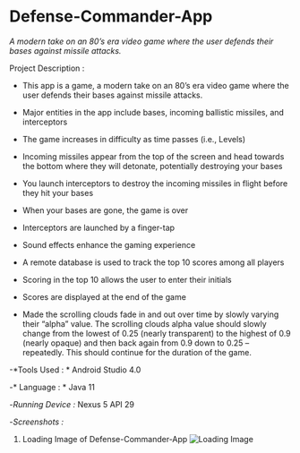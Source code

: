 # Defense-Commander-App
*A modern take on an 80’s era video game where the user defends their bases against missile attacks.*

Project Description :


* This app is a game, a modern take on an 80’s era video game where the user defends their bases against missile attacks.
* Major entities in the app include bases, incoming ballistic missiles, and interceptors
* The game increases in difficulty as time passes (i.e., Levels)
* Incoming missiles appear from the top of the screen and head towards the bottom where they will detonate, potentially destroying your bases
* You launch interceptors to destroy the incoming missiles in flight before they hit your bases
* When your bases are gone, the game is over
* Interceptors are launched by a finger-tap
* Sound effects enhance the gaming experience
* A remote database is used to track the top 10 scores among all players
* Scoring in the top 10 allows the user to enter their initials
* Scores are displayed at the end of the game

* Made the scrolling clouds fade in and out over time by slowly varying their “alpha” value. The scrolling clouds alpha value should slowly change from the lowest of 0.25 
(nearly transparent) to the highest of 0.9 (nearly opaque) and then back again from 0.9 down to 0.25 – repeatedly. 
This should continue for the duration of the game.

-*Tools Used : *
  Android Studio 4.0

-* Language :  *
  Java 11

-*Running Device :*
  Nexus 5 API 29

-*Screenshots :*

1. Loading Image of Defense-Commander-App  ![Loading Image](/images/Loadingimage#1)



